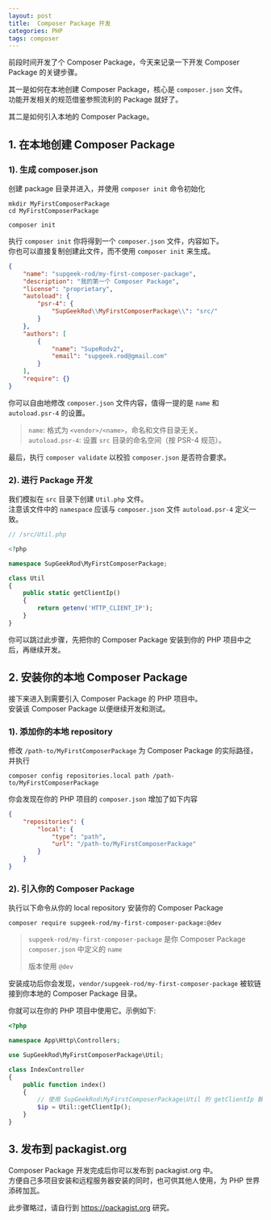 ```yaml
---
layout: post
title:  Composer Package 开发
categories: PHP
tags: composer
---
```


前段时间开发了个 Composer Package，今天来记录一下开发 Composer Package 的关键步骤。  

其一是如何在本地创建 Composer Package，核心是 `composer.json` 文件。   
功能开发相关的规范借鉴参照流利的 Package 就好了。

其二是如何引入本地的 Composer Package。


## 1. 在本地创建 Composer Package

### 1). 生成 composer.json
创建 package 目录并进入，并使用 `composer init` 命令初始化

```shell
mkdir MyFirstComposerPackage
cd MyFirstComposerPackage

composer init
```

执行 `composer init` 你将得到一个 `composer.json` 文件，内容如下。   
你也可以直接复制创建此文件，而不使用 `composer init` 来生成。

```json
{
    "name": "supgeek-rod/my-first-composer-package",
    "description": "我的第一个 Composer Package",
    "license": "proprietary",
    "autoload": {
        "psr-4": {
            "SupGeekRod\\MyFirstComposerPackage\\": "src/"
        }
    },
    "authors": [
        {
            "name": "SupeRodv2",
            "email": "supgeek.rod@gmail.com"
        }
    ],
    "require": {}
}
```

你可以自由地修改 `composer.json` 文件内容，值得一提的是 `name` 和 `autoload.psr-4` 的设置。

> `name`: 格式为 `<vendor>/<name>`，命名和文件目录无关。       
> `autoload.psr-4`: 设置 `src` 目录的命名空间（按 PSR-4 规范）。

最后，执行 `composer validate` 以校验 `composer.json` 是否符合要求。

### 2). 进行 Package 开发

我们模拟在 `src` 目录下创建 `Util.php` 文件。   
注意该文件中的 `namespace` 应该与 `composer.json` 文件 `autoload.psr-4` 定义一致。

```php
// /src/Util.php

<?php

namespace SupGeekRod\MyFirstComposerPackage;

class Util
{
    public static getClientIp()
    {
        return getenv('HTTP_CLIENT_IP');
    }
}
```

你可以跳过此步骤，先把你的 Composer Package 安装到你的 PHP 项目中之后，再继续开发。

## 2. 安装你的本地 Composer Package

接下来进入到需要引入 Composer Package 的 PHP 项目中。   
安装该 Composer Package 以便继续开发和测试。

### 1). 添加你的本地 repository 

修改 `/path-to/MyFirstComposerPackage` 为 Composer Package 的实际路径，并执行

```shell
composer config repositories.local path /path-to/MyFirstComposerPackage
```

你会发现在你的 PHP 项目的 `composer.json` 增加了如下内容

```json
{
    "repositories": {
        "local": {
            "type": "path",
            "url": "/path-to/MyFirstComposerPackage"
        }
    }
}
```

### 2). 引入你的 Composer Package

执行以下命令从你的 local repository 安装你的 Composer Package   

```shell
composer require supgeek-rod/my-first-composer-package:@dev
```

> `supgeek-rod/my-first-composer-package` 是你 Composer Package `composer.json` 中定义的 `name`   
> 
> 版本使用 `@dev`

安装成功后你会发现，`vendor/supgeek-rod/my-first-composer-package` 被软链接到你本地的 Composer Package 目录。

你就可以在你的 PHP 项目中使用它。示例如下:

```php
<?php

namespace App\Http\Controllers;

use SupGeekRod\MyFirstComposerPackage\Util;

class IndexController 
{
    public function index()
    {
        // 使用 SupGeekRod\MyFirstComposerPackage\Util 的 getClientIp 静态方法
        $ip = Util::getClientIp();
    }
}
```

## 3. 发布到 packagist.org

Composer Package 开发完成后你可以发布到 packagist.org 中。   
方便自己多项目安装和远程服务器安装的同时，也可供其他人使用，为 PHP 世界添砖加瓦。

此步骤略过，请自行到 https://packagist.org 研究。
